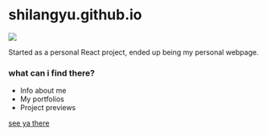 # shilangyu.github.io

[![](https://github.com/shilangyu/shilangyu.github.io/workflows/ci/badge.svg)](https://github.com/shilangyu/shilangyu.github.io/actions)

Started as a personal React project, ended up being my personal webpage.

### what can i find there?

- Info about me
- My portfolios
- Project previews

[see ya there](https://shilangyu.dev)
